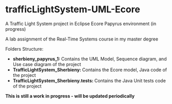 # trafficLightSystem-UML-Ecore
A Traffic Light System project in Eclipse Ecore Papyrus environment (in progress) <br>

A lab assignment of the Real-Time Systems course in my master degree <br>

Folders Structure:<br>
<ul>
  <li>
  <b>sherbieny_papyrus_1: </b>
  Contains the UML Model, Sequence diagram, and Use case diagram of the project </li>
  <li>
  <b>TrafficLightSystem_Sherbieny: </b>
  Contains the Ecore model, Java code of the project </li>
  <li>
  <b>TrafficLightSystem_Sherbieny.tests: </b>
  Contains the Java Unit tests code of the project </li>
  </ul>
  
  
  <b>This is still a work in progress - will be updated periodically</b>
  
  
